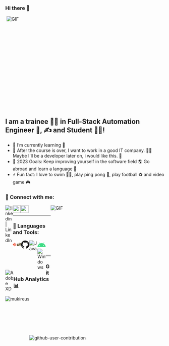 ### Hi there 👋



<img align="right" alt="GIF" src="https://github.com/abhisheknaiidu/abhisheknaiidu/blob/master/code.gif?raw=true" width="500" height="320" />

## I am a trainee 👨‍🎓 in Full-Stack Automation Engineer 🚀,  ✍ and Student 👨‍🎓!
- 🌱 I’m currently learning 🔭
- 👯 After the course is over, I want to work in a good IT company. 👩‍💻 Maybe I'll be a developer later on, i would like this. 🎨
- 🥅 2023 Goals: Keep improving yourself in the software field 🌎 Go abroad and learn a language 🤖
- ⚡ Fun fact: I love to swim 🏊‍♀️, play ping pong 🏓, play football ⚽️ and video game 🎮

### 📩 Connect with me:

[<img align="left" alt="linkedin | LinkedIn" width="24px" src="https://raw.githubusercontent.com/peterthehan/peterthehan/master/assets/linkedin.svg" />][linkedin]
[<img align="left" height="24" width="24" src="https://cdn.jsdelivr.net/npm/simple-icons@v4/icons/gmail.svg" />][gmail]
[<img align="left" height="24" width="26" src="https://user-images.githubusercontent.com/115114695/202043528-2764250a-cb9c-4c3a-8048-3d83a51f9474.png" />][youtube]



<img align="right" alt="GIF" src="https://user-images.githubusercontent.com/115114695/201231024-60df5b74-37d9-4842-88c6-a681b0ae822f.gif" width="360" height="410" />
<br />

[linkedin]: https://www.linkedin.com/in/erkam-kilin%C3%A7-7888a4256/
[gmail]: mailto:erkamkilinc55@gmail.com
[youtube]: https://www.youtube.com/channel/UC7jZbFAMLjcYG3EyGpSKUdg
  
---
### 🔧 Languages and Tools:
    
[<img align="left" alt="Git" width="26px" src="https://raw.githubusercontent.com/github/explore/80688e429a7d4ef2fca1e82350fe8e3517d3494d/topics/git/git.png" />][git]
[<img align="left" alt="GitHub" width="26px" src="https://raw.githubusercontent.com/github/explore/78df643247d429f6cc873026c0622819ad797942/topics/github/github.png" />][github]
[<img align="left" alt="Java" width="26px" src="https://upload.wikimedia.org/wikipedia/tr/thumb/2/2e/Java_Logo.svg/800px-Java_Logo.svg.png" />][java]
[<img align="left" alt="Android" width="26px" src="https://raw.githubusercontent.com/github/explore/80688e429a7d4ef2fca1e82350fe8e3517d3494d/topics/android/android.png" />][android]
[<img align="left" alt="Windows" width="26px" src="https://upload.wikimedia.org/wikipedia/commons/thumb/0/0a/Unofficial_Windows_logo_variant_-_2002%E2%80%932012_%28Multicolored%29.svg/1161px-Unofficial_Windows_logo_variant_-_2002%E2%80%932012_%28Multicolored%29.svg.png" />][windows]
[<img align="left" alt="Adobe XD" width="26px" src="https://upload.wikimedia.org/wikipedia/commons/thumb/c/c2/Adobe_XD_CC_icon.svg/1200px-Adobe_XD_CC_icon.svg.png" />][xd]

<br />

[git]: https://git-scm.com/
[android]: https://www.android.com/
[github]: https://github.com/erka5537
[java]: https://www.java.com/
[windows]: https://www.microsoft.com/windows/
[xd]: https://www.adobe.com/products/xd.html

<br />

---


### GitHub Analytics 📊

  <img height="150em" align="left" src="https://github-readme-stats.vercel.app/api/top-langs?username=erka5537&show_icons=true&locale=en&layout=compact&langs_count=8&theme=radical" alt="mukireus"/>
</a>

<br />
<br />

![github-user-contribution](https://user-images.githubusercontent.com/115114695/201546902-67cfbdba-45aa-4d87-b45d-c144aa1fa57a.svg)
